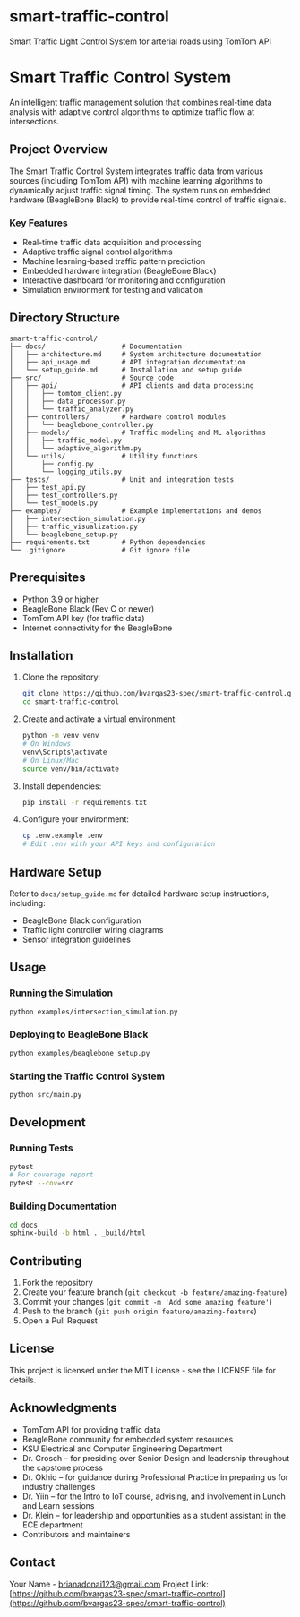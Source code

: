 # smart-traffic-control
Smart Traffic Light Control System for arterial roads using TomTom API

# Smart Traffic Control System

An intelligent traffic management solution that combines real-time data analysis with adaptive control algorithms to optimize traffic flow at intersections.

## Project Overview

The Smart Traffic Control System integrates traffic data from various sources (including TomTom API) with machine learning algorithms to dynamically adjust traffic signal timing. The system runs on embedded hardware (BeagleBone Black) to provide real-time control of traffic signals.

### Key Features

- Real-time traffic data acquisition and processing
- Adaptive traffic signal control algorithms
- Machine learning-based traffic pattern prediction
- Embedded hardware integration (BeagleBone Black)
- Interactive dashboard for monitoring and configuration
- Simulation environment for testing and validation

## Directory Structure

```
smart-traffic-control/
├── docs/                   # Documentation
│   ├── architecture.md     # System architecture documentation
│   ├── api_usage.md        # API integration documentation
│   └── setup_guide.md      # Installation and setup guide
├── src/                    # Source code
│   ├── api/                # API clients and data processing
│   │   ├── tomtom_client.py
│   │   ├── data_processor.py
│   │   └── traffic_analyzer.py
│   ├── controllers/        # Hardware control modules
│   │   └── beaglebone_controller.py
│   ├── models/             # Traffic modeling and ML algorithms
│   │   ├── traffic_model.py
│   │   └── adaptive_algorithm.py
│   └── utils/              # Utility functions
│       ├── config.py
│       └── logging_utils.py
├── tests/                  # Unit and integration tests
│   ├── test_api.py
│   ├── test_controllers.py
│   └── test_models.py
├── examples/               # Example implementations and demos
│   ├── intersection_simulation.py
│   ├── traffic_visualization.py
│   └── beaglebone_setup.py
├── requirements.txt        # Python dependencies
└── .gitignore              # Git ignore file
```

## Prerequisites

- Python 3.9 or higher
- BeagleBone Black (Rev C or newer)
- TomTom API key (for traffic data)
- Internet connectivity for the BeagleBone

## Installation

1. Clone the repository:
   ```bash
   git clone https://github.com/bvargas23-spec/smart-traffic-control.git
   cd smart-traffic-control
   ```

2. Create and activate a virtual environment:
   ```bash
   python -m venv venv
   # On Windows
   venv\Scripts\activate
   # On Linux/Mac
   source venv/bin/activate
   ```

3. Install dependencies:
   ```bash
   pip install -r requirements.txt
   ```

4. Configure your environment:
   ```bash
   cp .env.example .env
   # Edit .env with your API keys and configuration
   ```

## Hardware Setup

Refer to `docs/setup_guide.md` for detailed hardware setup instructions, including:
- BeagleBone Black configuration
- Traffic light controller wiring diagrams
- Sensor integration guidelines

## Usage

### Running the Simulation

```bash
python examples/intersection_simulation.py
```

### Deploying to BeagleBone Black

```bash
python examples/beaglebone_setup.py
```

### Starting the Traffic Control System

```bash
python src/main.py
```

## Development

### Running Tests

```bash
pytest
# For coverage report
pytest --cov=src
```

### Building Documentation

```bash
cd docs
sphinx-build -b html . _build/html
```

## Contributing

1. Fork the repository
2. Create your feature branch (`git checkout -b feature/amazing-feature`)
3. Commit your changes (`git commit -m 'Add some amazing feature'`)
4. Push to the branch (`git push origin feature/amazing-feature`)
5. Open a Pull Request

## License

This project is licensed under the MIT License - see the LICENSE file for details.

## Acknowledgments

- TomTom API for providing traffic data
- BeagleBone community for embedded system resources
- KSU Electrical and Computer Engineering Department
- Dr. Grosch – for presiding over Senior Design and leadership throughout the capstone process
- Dr. Okhio – for guidance during Professional Practice in preparing us for industry challenges
- Dr. Yiin – for the Intro to IoT course, advising, and involvement in Lunch and Learn sessions
- Dr. Klein – for leadership and opportunities as a student assistant in the ECE department
- Contributors and maintainers

## Contact

Your Name - brianadonai123@gmail.com
Project Link: [https://github.com/bvargas23-spec/smart-traffic-control](https://github.com/bvargas23-spec/smart-traffic-control)

